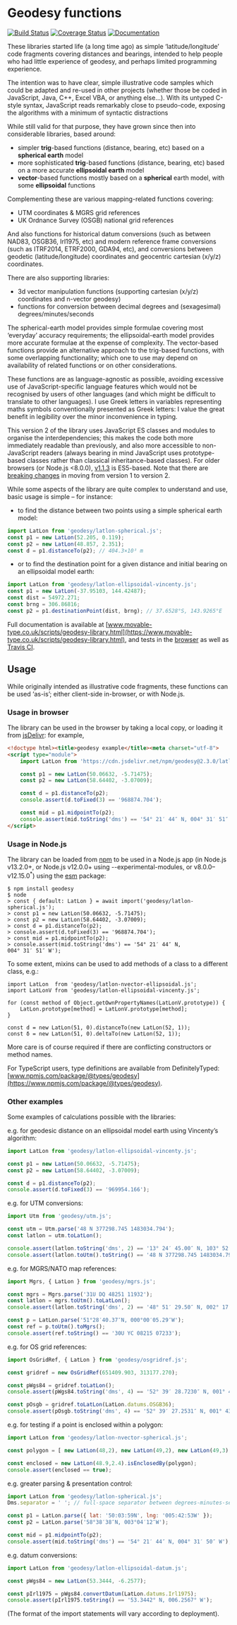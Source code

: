 Geodesy functions
=================

[![Build Status](https://travis-ci.com/chrisveness/geodesy.svg?branch=master)](https://app.travis-ci.com/github/chrisveness/geodesy)
[![Coverage Status](https://coveralls.io/repos/github/chrisveness/geodesy/badge.svg)](https://coveralls.io/github/chrisveness/geodesy)
[![Documentation](https://img.shields.io/badge/docs-www.movable--type.co.uk%2Fscripts%2Fgeodesy--library.html-lightgrey.svg)](https://www.movable-type.co.uk/scripts/geodesy-library.html)

These libraries started life (a long time ago) as simple ‘latitude/longitude’ code fragments
covering distances and bearings, intended to help people who had little experience of geodesy, and
perhaps limited programming experience.

The intention was to have clear, simple illustrative code samples which could be adapted and re-used
in other projects (whether those be coded in JavaScript, Java, C++, Excel VBA, or anything else...).
With its untyped C-style syntax, JavaScript reads remarkably close to pseudo-code, exposing the
algorithms with a minimum of syntactic distractions

While still valid for that purpose, they have grown since then into considerable libraries, based
around:
- simpler **trig**-based functions (distance, bearing, etc) based on a **spherical earth** model
- more sophisticated **trig**-based functions (distance, bearing, etc) based on a
  more accurate **ellipsoidal earth** model
- **vector**-based functions mostly based on a **spherical** earth model, with some **ellipsoidal**
  functions

Complementing these are various mapping-related functions covering:
- UTM coordinates & MGRS grid references
- UK Ordnance Survey (OSGB) national grid references

And also functions for historical datum conversions (such as between NAD83, OSGB36, Irl1975, 
etc) and modern reference frame conversions (such as ITRF2014, ETRF2000, GDA94, etc), 
and conversions between geodetic (latitude/longitude) coordinates and geocentric cartesian (x/y/z) 
coordinates.

There are also supporting libraries:
- 3d vector manipulation functions (supporting cartesian (x/y/z) coordinates and n-vector geodesy)
- functions for conversion between decimal degrees and (sexagesimal) degrees/minutes/seconds

The spherical-earth model provides simple formulae covering most ‘everyday’ accuracy requirements;
the ellipsoidal-earth model provides more accurate formulae at the expense of complexity. The
vector-based functions provide an alternative approach to the trig-based functions, with some
overlapping functionality; which one to use may depend on availability of related functions or on
other considerations.

These functions are as language-agnostic as possible, avoiding excessive use of
JavaScript-specific language features which would not be recognised by users of other languages
(and which might be difficult to translate to other languages). I use Greek letters in variables
representing maths symbols conventionally presented as Greek letters: I value the great benefit in
legibility over the minor inconvenience in typing.

This version 2 of the library uses JavaScript ES classes and modules to organise the 
interdependencies; this makes the code both more immediately readable than previously, and also more 
accessible to non-JavaScript readers (always  bearing in mind JavaScript uses prototype-based 
classes rather than classical inheritance-based classes). For older browsers (or Node.js <8.0.0), 
[v1.1.3](https://github.com/chrisveness/geodesy/tree/v1.1.3) is ES5-based. Note that there are 
[breaking changes](https://www.movable-type.co.uk/scripts/geodesy-library-migrating-from-v1.html) 
in moving from version 1 to version 2. 

While some aspects of the library are quite complex to understand and use, basic usage is simple –
for instance:

- to find the distance between two points using a simple spherical earth model:

```javascript
import LatLon from 'geodesy/latlon-spherical.js';
const p1 = new LatLon(52.205, 0.119);
const p2 = new LatLon(48.857, 2.351);
const d = p1.distanceTo(p2); // 404.3×10³ m
```

- or to find the destination point for a given distance and initial bearing on an ellipsoidal model
  earth:

```javascript
import LatLon from 'geodesy/latlon-ellipsoidal-vincenty.js';
const p1 = new LatLon(-37.95103, 144.42487);
const dist = 54972.271;
const brng = 306.86816;
const p2 = p1.destinationPoint(dist, brng); // 37.6528°S, 143.9265°E
```

Full documentation is available at [www.movable-type.co.uk/scripts/geodesy-library.html](https://www.movable-type.co.uk/scripts/geodesy-library.html), 
and tests in the [browser](https://www.movable-type.co.uk/scripts/test/geodesy-test.html) as well as
[Travis CI](https://travis-ci.org/chrisveness/geodesy).

Usage
-----

While originally intended as illustrative code fragments, these functions can be used ‘as-is’;
either client-side in-browser, or with Node.js.

### Usage in browser

The library can be used in the browser by taking a local copy, or loading it from
    [jsDelivr](https://www.jsdelivr.com/package/npm/geodesy): for example,

```html
<!doctype html><title>geodesy example</title><meta charset="utf-8">
<script type="module">
    import LatLon from 'https://cdn.jsdelivr.net/npm/geodesy@2.3.0/latlon-spherical.min.js';

    const p1 = new LatLon(50.06632, -5.71475);
    const p2 = new LatLon(58.64402, -3.07009);

    const d = p1.distanceTo(p2);
    console.assert(d.toFixed(3) == '968874.704');

    const mid = p1.midpointTo(p2);
    console.assert(mid.toString('dms') == '54° 21′ 44″ N, 004° 31′ 51″ W');
</script>
```

### Usage in Node.js

The library can be loaded from [npm](https://www.npmjs.com/package/geodesy) to be used in a Node.js app 
(in Node.js v13.2.0+, or Node.js v12.0.0+ using --experimental-modules, or v8.0.0–v12.15.0<sup title="v12.16.0+ is not compatible with esm@3.2.25">*</sup>) using the [esm](https://www.npmjs.com/package/esm) package:

```shell
$ npm install geodesy
$ node
> const { default: LatLon } = await import('geodesy/latlon-spherical.js');
> const p1 = new LatLon(50.06632, -5.71475);
> const p2 = new LatLon(58.64402, -3.07009);
> const d = p1.distanceTo(p2);
> console.assert(d.toFixed(3) == '968874.704');
> const mid = p1.midpointTo(p2);
> console.assert(mid.toString('dms') == '54° 21′ 44″ N, 004° 31′ 51″ W');
```

To some extent, mixins can be used to add methods of a class to a different class, e.g.:

    import LatLon  from 'geodesy/latlon-nvector-ellipsoidal.js';
    import LatLonV from 'geodesy/latlon-ellipsoidal-vincenty.js';

    for (const method of Object.getOwnPropertyNames(LatLonV.prototype)) {
        LatLon.prototype[method] = LatLonV.prototype[method];
    }

    const d = new LatLon(51, 0).distanceTo(new LatLon(52, 1));
    const δ = new LatLon(51, 0).deltaTo(new LatLon(52, 1));

More care is of course required if there are conflicting constructors or method names.

For TypeScript users, type definitions are available from DefinitelyTyped: [www.npmjs.com/package/@types/geodesy](https://www.npmjs.com/package/@types/geodesy).

### Other examples

Some examples of calculations possible with the libraries:

e.g. for geodesic distance on an ellipsoidal model earth using Vincenty’s algorithm:

```javascript
import LatLon from 'geodesy/latlon-ellipsoidal-vincenty.js';

const p1 = new LatLon(50.06632, -5.71475);
const p2 = new LatLon(58.64402, -3.07009);

const d = p1.distanceTo(p2);
console.assert(d.toFixed(3) == '969954.166');
```

e.g. for UTM conversions:

```javascript
import Utm from 'geodesy/utm.js';

const utm = Utm.parse('48 N 377298.745 1483034.794');
const latlon = utm.toLatLon();

console.assert(latlon.toString('dms', 2) == '13° 24′ 45.00″ N, 103° 52′ 00.00″ E');
console.assert(latlon.toUtm().toString() == '48 N 377298.745 1483034.794';
```

e.g. for MGRS/NATO map references:

```javascript
import Mgrs, { LatLon } from 'geodesy/mgrs.js';

const mgrs = Mgrs.parse('31U DQ 48251 11932');
const latlon = mgrs.toUtm().toLatLon();
console.assert(latlon.toString('dms', 2) == '48° 51′ 29.50″ N, 002° 17′ 40.16″ E');

const p = LatLon.parse('51°28′40.37″N, 000°00′05.29″W');
const ref = p.toUtm().toMgrs();
console.assert(ref.toString() == '30U YC 08215 07233');
```

e.g. for OS grid references:

```javascript
import OsGridRef, { LatLon } from 'geodesy/osgridref.js';

const gridref = new OsGridRef(651409.903, 313177.270);

const pWgs84 = gridref.toLatLon();
console.assert(pWgs84.toString('dms', 4) == '52° 39′ 28.7230″ N, 001° 42′ 57.7870″ E');

const pOsgb = gridref.toLatLon(LatLon.datums.OSGB36);
console.assert(pOsgb.toString('dms', 4) == '52° 39′ 27.2531″ N, 001° 43′ 04.5177″ E');
```

e.g. for testing if a point is enclosed within a polygon:

```javascript
import LatLon from 'geodesy/latlon-nvector-spherical.js';

const polygon = [ new LatLon(48,2), new LatLon(49,2), new LatLon(49,3), new LatLon(48,3) ];

const enclosed = new LatLon(48.9,2.4).isEnclosedBy(polygon);
console.assert(enclosed == true);
```

e.g. greater parsing & presentation control:

```javascript
import LatLon from 'geodesy/latlon-spherical.js';
Dms.separator = ' '; // full-space separator between degrees-minutes-seconds

const p1 = LatLon.parse({ lat: '50:03:59N', lng: '005:42:53W' });
const p2 = LatLon.parse('58°38′38″N, 003°04′12″W');

const mid = p1.midpointTo(p2);
console.assert(mid.toString('dms') == '54° 21′ 44″ N, 004° 31′ 50″ W');
```

e.g. datum conversions:

```javascript
import LatLon from 'geodesy/latlon-ellipsoidal-datum.js';

const pWgs84 = new LatLon(53.3444, -6.2577);

const pIrl1975 = pWgs84.convertDatum(LatLon.datums.Irl1975);
console.assert(pIrl1975.toString() == '53.3442° N, 006.2567° W');
```

(The format of the import statements will vary according to deployment).
